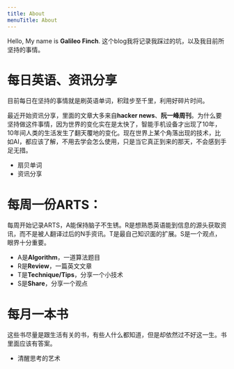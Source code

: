 ```yaml
---
title: About
menuTitle: About
---
```


Hello, My name is **Galileo Finch**.
这个blog我将记录我踩过的坑，以及我目前所坚持的事情。

# 每日英语、资讯分享

目前每日在坚持的事情就是刷英语单词，积跬步至千里，利用好碎片时间。

最近开始资讯分享，里面的文章大多来自**hacker news**、**阮一峰周刊**。为什么要坚持做这件事情，因为世界的变化实在是太快了，智能手机设备才出现了10年，10年间人类的生活发生了翻天覆地的变化。现在世界上某个角落出现的技术，比如AI，都应该了解，不用去学会怎么使用，只是当它真正到来的那天，不会感到手足无措。

* 扇贝单词
* 资讯分享

# 每周一份ARTS：

每周开始记录ARTS，A能保持脑子不生锈。R是想熟悉英语能到信息的源头获取资讯，而不是被人翻译过后的N手资讯。T是最自己知识面的扩展。S是一个观点，眼界十分重要。

* A是**Algorithm**，一道算法题目
* R是**Review**，一篇英文文章
* T是**Technique/Tips**，分享一个小技术
* S是**Share**，分享一个观点

# 每月一本书

这些书尽量是跟生活有关的书，有些人什么都知道，但是却依然过不好这一生。书里面应该有答案。

* 清醒思考的艺术
